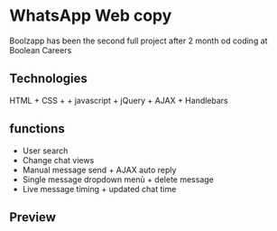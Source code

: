 # WhatsApp Web copy

Boolzapp has been the second full project after 2 month od coding at Boolean Careers

## Technologies

HTML + CSS + + javascript + jQuery + AJAX + Handlebars

## functions

- User search
- Change chat views
- Manual message send + AJAX auto reply
- Single message dropdown menù + delete message
- Live message timing + updated chat time

## Preview

